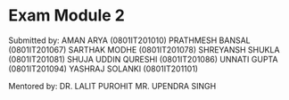 # Exam Module 2
Submitted by:
    AMAN ARYA (0801IT201010)
    PRATHMESH BANSAL (0801IT201067)
    SARTHAK MODHE (0801IT201078) 
    SHREYANSH SHUKLA (0801IT201081)
    SHUJA UDDIN QURESHI (0801IT201086)
    UNNATI GUPTA (0801IT201094)
    YASHRAJ SOLANKI (0801IT201101)

Mentored by:
    DR.  LALIT PUROHIT
    MR. UPENDRA SINGH
